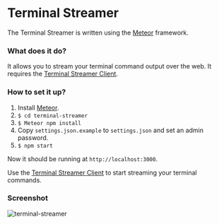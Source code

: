 # Terminal Streamer

The Terminal Streamer is written using the [Meteor](https://meteor.com) framework.

### What does it do?

It allows you to stream your terminal command output over the web.
It requires the [Terminal Streamer Client](https://github.com/vephinx/terminal-streamer-client).

### How to set it up?

1. Install [Meteor](https://www.meteor.com/).
2. `$ cd terminal-streamer`
3. `$ Meteor npm install`
4. Copy `settings.json.example` to `settings.json` and set an admin password.
5. `$ npm start`

Now it should be running at `http://localhost:3000`.

Use the [Terminal Streamer Client](https://github.com/vephinx/terminal-streamer-client) to start streaming your terminal commands.

### Screenshot

![terminal-streamer](https://cloud.githubusercontent.com/assets/2012398/21485202/16013a36-cb97-11e6-84d3-b93028333266.png)

